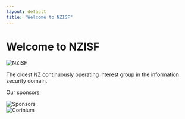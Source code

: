 ```yaml
---
layout: default
title: "Welcome to NZISF"
---
```


# Welcome to NZISF
<div class="center-image">
  <img src="{{ '/assets/images/nzisf2025.png' | relative_url }}" alt="NZISF" class="small-image">
</div>

<div class="center-text">
  <p>The oldest NZ continuously operating interest group in the information security domain.</p>
  <p>Our sponsors</p>
</div>

<div class="center-image">
  <img src="{{ '/assets/images/sponsors.png' | relative_url }}" alt="Sponsors">
</div>

<div class="center-image">
  <img src="{{ '/assets/images/Corinium.png' | relative_url }}" alt="Corinium" style="max-width: 40%;">
</div>